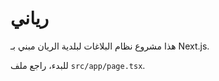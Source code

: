 # رياني

هذا مشروع نظام البلاغات لبلدية الريان مبني بـ Next.js.

للبدء، راجع ملف `src/app/page.tsx`.
